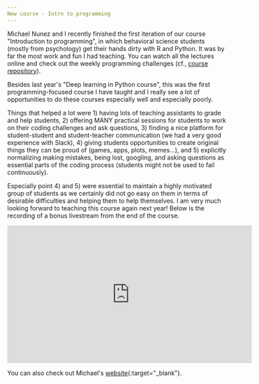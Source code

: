 ```yaml
---
New course - Intro to programming
---
```


Michael Nunez and I recently finished the first iteration of our course "Introduction to programming", in which behavioral science students (mostly from psychology) get their hands dirty with R and Python.
It was by far the most work and fun I had teaching. You can watch all the lectures online and check out the weekly programming challenges (cf., [course repository](https://github.com/mdnunez/PIPS_course)).

Besides last year's "Deep learning in Python course", this was the first programming-focused course I have taught and I really see a lot of opportunities to do these courses especially well and especially poorly. 

Things that helped a lot were 1) having lots of teaching assistants to grade and help students, 2) offering MANY practical sessions for students to work on their coding challenges and ask questions, 3) finding a nice platform for student-student and student-teacher communication (we had a very good experience with Slack), 4) giving students opportunities to create original things they can be proud of (games, apps, plots, memes...), and 5) explicitly normalizing making mistakes, being lost, googling, and asking questions as essential parts of the coding process (students might not be used to fail continuously). 

Especially point 4) and 5) were essential to maintain a highly motivated group of students as we certainly did not go easy on them in terms of desirable difficulties and helping them to help themselves.
I am very much looking forward to teaching this course again next year! 
Below is the recording of a bonus livestream from the end of the course.

<iframe width="560" height="315" src="https://www.youtube.com/embed/zJ5PHDfxjjw" frameborder="0" allow="autoplay; encrypted-media" allowfullscreen></iframe>

You can also check out Michael's [website](https://www.michaeldnunez.com/){:target="_blank"}.